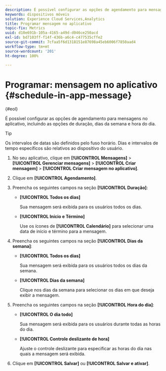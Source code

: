 ```yaml
---
description: É possível configurar as opções de agendamento para mensagens no aplicativo, incluindo as opções de duração, dias da semana e hora do dia.
keywords: dispositivos móveis
solution: Experience Cloud Services,Analytics
title: Programar mensagem no aplicativo
topic-fix: Metrics
uuid: d10e691b-105a-4165-a49d-d046ce250acd
exl-id: bd7103ff-f14f-436b-a6c4-c477535cffe2
source-git-commit: 7cfaa5f6d1318151e87698a45eb6006f7850aad4
workflow-type: tm+mt
source-wordcount: '201'
ht-degree: 100%

---
```


# Programar: mensagem no aplicativo {#schedule-in-app-message}

{#eol}

É possível configurar as opções de agendamento para mensagens no aplicativo, incluindo as opções de duração, dias da semana e hora do dia.

>[!TIP]
>
>Os intervalos de datas são definidos pelo fuso horário. Dias e intervalos de tempo específicos são relativos ao dispositivo do usuário.

1. No seu aplicativo, clique em **[!UICONTROL Mensagens]** > **[!UICONTROL Gerenciar mensagens]** > **[!UICONTROL Criar mensagem]** > **[!UICONTROL Criar mensagem no aplicativo]**.
1. Clique em **[!UICONTROL Agendamento]**.
1. Preencha os seguintes campos na seção **[!UICONTROL Duração]**:

   * **[!UICONTROL Todos os dias]**

      Sua mensagem será exibida para os usuários todos os dias.

   * **[!UICONTROL Início e Término]**

      Use os ícones de **[!UICONTROL Calendário]** para selecionar uma data de início e término para a mensagem.

1. Preencha os seguintes campos na seção **[!UICONTROL Dias da semana]**:

   * **[!UICONTROL Todos os dias]**

      Sua mensagem será exibida para os usuários todos os dias da semana.

   * **[!UICONTROL Dias da semana]**

      Clique nos dias da semana para selecionar os dias em que deseja exibir a mensagem.

1. Preencha os seguintes campos na seção **[!UICONTROL Hora do dia]**:

   * **[!UICONTROL O dia todo]**

      Sua mensagem será exibida para os usuários durante todas as horas do dia.

   * **[!UICONTROL Controle deslizante de hora]**

      Ajuste o controle deslizante para especificar as horas do dia nas quais a mensagem será exibida.

1. Clique em **[!UICONTROL Salvar]** ou **[!UICONTROL Salvar e ativar]**.
